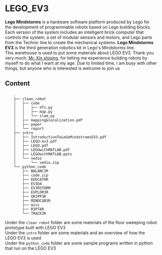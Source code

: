 # LEGO_EV3
**Lego Mindstorms** is a hardware software platform produced by Lego for the development of programmable robots based on Lego building blocks. Each version of the system includes an intelligent brick computer that controls the system, a set of modular sensors and motors, and Lego parts from the Technic line to create the mechanical systems. **Lego Mindstorms EV3** is the third generation robotics kit in Lego's Mindstorms line.<br/>
This warehouse is used to put some materials about LEGO EV3. Thank you very much, [Mr. Xin shiqing](https://www.xinshiqing.com), for letting me experience building robots by myself to do what I want at my age. Due to limited time, I am busy with other things, but anyone who is interested is welcome to join us
## Content
        .
        ├── clean_robot   
        │   ├── code
        │   │   ├── dfs.py
        │   │   ├── map.py
        │   │   └── slam.py
        │   ├── mapping&localization.pdf
        │   ├── paper
        │   └── report
        ├── intro
        │   ├── IntroductionToLeGoMindstromsEV3.pdf
        │   ├── LEGO-ev3.pdf
        │   ├── LEGO.pdf
        │   ├── LEGOwithMATLAB.pdf
        │   ├── LEGOwithMATLAB.pptx
        │   └── vedio
        │       └── vedio.zip
        └── python_code
            ├── BALANC3R
            ├── code.zip
            ├── EDUCATOR
            ├── EV3D4
            ├── EV3RSTORM
            ├── EXPLOR3R
            ├── GRIPP3R
            ├── MINDCUB3R
            ├── misc
            ├── R3PTAR
            └── TRACK3R
        
Under the ```clean robot``` folder are some materials of the floor sweeping robot prototype built with LEGO EV3  <br/>
Under the ```intro``` folder are some materials and an overview of how the LEGO EV3 is used  <br/>
Under the ```python_code``` folder are some sample programs written in python that run on the LEGO EV3  <br/>
        

